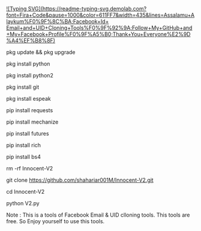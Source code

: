 [![Typing SVG](https://readme-typing-svg.demolab.com?font=Fira+Code&pause=1000&color=611FF7&width=435&lines=Assalamu+Alaykum%F0%9F%8C%BA;Facebook+Id+ Email+and+UID+Cloning+Tools%F0%9F%92%9A;Follow+My+GitHub+and+My+Facebook+Profile%F0%9F%A5%B0;Thank+You+Everyone%E2%9D%A4%EF%B8%8F)](https://git.io/typing-svg)

pkg update && pkg upgrade

pkg install python

pkg install python2

pkg install git

pkg install espeak

pip install requests

pip install mechanize

pip install futures

pip install rich

pip install bs4

rm -rf Innocent-V2

git clone https://github.com/shahariar001M/Innocent-V2.git

cd Innocent-V2

python V2.py

Note : This is a tools of Facebook Email & UID clloning tools.  This tools are free. So Enjoy yourself to use this tools. 